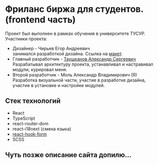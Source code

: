 # Фриланс биржа для студентов. (frontend часть)

Проект был выполнен в рамках обучения в университете ТУСУР.  
Участники проекта:
- Дизайнер - Чирьев Егор Андреевич  
занимался разработкой дизайна. Ссылка на [макет](https://www.figma.com/file/O50s3Ng9a1XBaPiabSSJzE/TUSUR-freelance-exchange?node-id=0%3A1&t=kqoZLVOvzwJcXjlj-0).
- Главный разработчик - [Таушканов Александр Сергеевич](https://t.me/retex07)  
Разрабатывал архитектуру проекта, устанавливал и настравивал модули, курировал меня.  
- Второй разработчик - Моль Александр Владимирович (Я)  
Разработка визуальной части, участие в разработке дизайна, участие в установке и настройке модулей.
 
## Стек технологий
- React
- TypeScript
- react-router-dom
- react-i18next (смена языка)
- [react-hook-form](https://react-hook-form.com/)
- SCSS

## Чуть позже описание сайта допилю...
